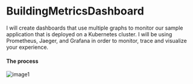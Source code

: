 # BuildingMetricsDashboard
I will create dashboards that use multiple graphs to monitor our sample application that is deployed on a Kubernetes cluster. I will be using Prometheus, Jaeger, and Grafana in order to monitor, trace and visualize your experience. 

#### The process

![image1](screenshots/img1.png)
